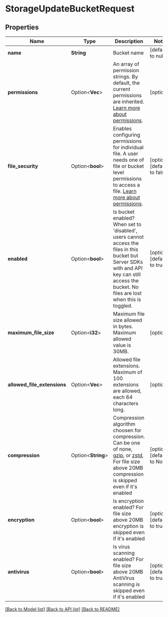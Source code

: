 # StorageUpdateBucketRequest

## Properties

Name | Type | Description | Notes
------------ | ------------- | ------------- | -------------
**name** | **String** | Bucket name | [default to null]
**permissions** | Option<**Vec<String>**> | An array of permission strings. By default, the current permissions are inherited. [Learn more about permissions](https://appwrite.io/docs/permissions). | [optional]
**file_security** | Option<**bool**> | Enables configuring permissions for individual file. A user needs one of file or bucket level permissions to access a file. [Learn more about permissions](https://appwrite.io/docs/permissions). | [optional][default to false]
**enabled** | Option<**bool**> | Is bucket enabled? When set to 'disabled', users cannot access the files in this bucket but Server SDKs with and API key can still access the bucket. No files are lost when this is toggled. | [optional][default to true]
**maximum_file_size** | Option<**i32**> | Maximum file size allowed in bytes. Maximum allowed value is 30MB. | [optional]
**allowed_file_extensions** | Option<**Vec<String>**> | Allowed file extensions. Maximum of 100 extensions are allowed, each 64 characters long. | [optional]
**compression** | Option<**String**> | Compression algorithm choosen for compression. Can be one of none, [gzip](https://en.wikipedia.org/wiki/Gzip), or [zstd](https://en.wikipedia.org/wiki/Zstd), For file size above 20MB compression is skipped even if it's enabled | [optional][default to None]
**encryption** | Option<**bool**> | Is encryption enabled? For file size above 20MB encryption is skipped even if it's enabled | [optional][default to true]
**antivirus** | Option<**bool**> | Is virus scanning enabled? For file size above 20MB AntiVirus scanning is skipped even if it's enabled | [optional][default to true]

[[Back to Model list]](../README.md#documentation-for-models) [[Back to API list]](../README.md#documentation-for-api-endpoints) [[Back to README]](../README.md)


